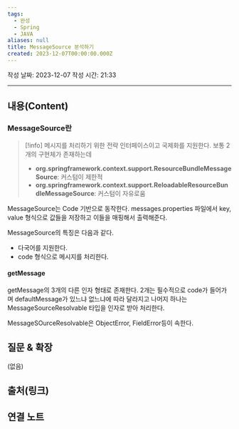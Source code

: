 ```yaml
---
tags:
  - 완성
  - Spring
  - JAVA
aliases: null
title: MessageSource 분석하기
created: 2023-12-07T00:00:00.000Z
---
```


작성 날짜: 2023-12-07
작성 시간: 21:33


----
## 내용(Content)

### MessageSource란

> [!info]
> 메시지를 처리하기 위한 전략 인터페이스이고 국제화를 지원한다.
> 보통 2개의 구현체가 존재하는데 
> - **org.springframework.context.support.ResourceBundleMessageSource**: 커스텀이 제한적
> - **org.springframework.context.support.ReloadableResourceBundleMessageSource**: 커스텀이  자유로움
> 
> 

MessageSource는 Code 기반으로 동작한다. messages.properties 파일에서 key, value 형식으로 값들을 저장하고 이들을 매핑해서 출력해준다.

MessageSource의 특징은 다음과 같다.

- 다국어를 지원한다.
- code 형식으로 메시지를 처리한다.

#### getMessage
getMessage의 3개의 다른 인자 형태로 존재한다.
2개는 필수적으로 code가 들어가며  defaultMessage가 있느냐 없느냐에 따라 달라지고 나머지 하나는 MessageSourceResolvable 타입을 인자로 받아 처리한다.

MessageSOurceResolvable은 ObjectError, FieldError등이 속한다.



## 질문 & 확장

(없음)

## 출처(링크)


## 연결 노트










